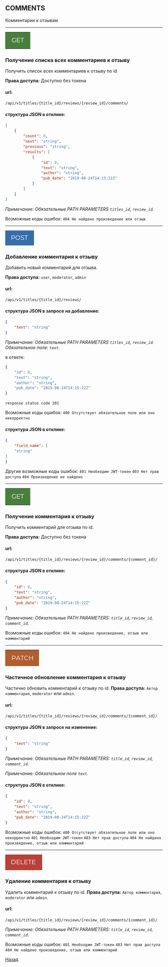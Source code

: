 ## COMMENTS
Комментарии к отзывам
***
![GET](../png/get.png)
### Получение списка всех комментариев к отзыву
Получить список всех комментариев к отзыву по id

**Права доступа:** Доступно без токена

#### url:

```
/api/v1/titles/{title_id}/reviews/{review_id}/comments/
```
#### структура JSON в отклике:
```JSON
[
    {
        "count": 0,
        "next": "string",
        "previous": "string",
        "results": [
            {
                "id": 0,
                "text": "string",
                "author": "string",
                "pub_date": "2019-08-24T14:15:22Z"      
            }
        ]
    }
]
```

*Примечание: Обязательные PATH PARAMETERS `titles_id`, `review_id`.*

Возможные коды ошибок:
`404 Не найдено произведение или отзыв`
***
![POST](../png/post.png)
### Добавление комментария к отзыву
Добавить новый комментарий для отзыва.

**Права доступа:** `user`, `moderator`, `admin`

#### url:
```
/api/v1/titles/{title_id}/reviews/
```
#### структура JSON в запросе на добавление:
```JSON
{
    "text": "string"
}
```

*Примечание: Обязательные PATH PARAMETERS `titles_id`, `review_id`.*
*Обязательное поле: `text`.*

в ответе:

```python
{
    "id": 0,
    "text": "string",
    "author": "string",
    "pub_date": "2019-08-24T14:15:22Z"
}
```
`response status code 201`

Возможные коды ошибок:
`400 Отсутствует обязательное поле или оно некорректно`
#### структура JSON в отклике:
```JSON
{
    "field_name": [
    "string"
]
}
```
Другие возможные коды ошибок:
`401 Необходим JWT-токен`
`403 Нет прав доступа`
`404 Произведение не найдено`
***
![GET](../png/get.png)
### Получение комментария к отзыву
Получить комментарий для отзыва по id.

**Права доступа:** Доступно без токена
#### url:
```
/api/v1/titles/{title_id}/reviews/{review_id}/comments/{comment_id}/
```

#### структура JSON в отклике:
```JSON
{
    "id": 0,
    "text": "string",
    "author": "string",
    "pub_date": "2019-08-24T14:15:22Z"
}
```
*Примечание: Обязательные PATH PARAMETERS: `title_id`, `review_id`, `comment_id`.*

Возможные коды ошибок:
`404 Не найдено произведение, отзыв или комментарий`
***
![PATCH](../png/patch.png)
### Частичное обновление комментария к отзыву
Частично обновить комментарий к отзыву по id.
**Права доступа:** `Автор комментария`, `moderator` или `admin`.

#### url:
```
/api/v1/titles/{title_id}/reviews/{review_id}/comments/{comment_id}/
```
#### структура JSON в запросе на изменение:
```JSON
{
    "text": "string"
}
```
*Примечание: Обязательные PATH PARAMETERS: `title_id`, `review_id`, `comment_id`.*

*Примечание: Обязательное поле `text`.*
#### структура JSON в отклике:
```JSON
{
    "id": 0,
    "text": "string",
    "author": "string",
    "pub_date": "2019-08-24T14:15:22Z"
}
```

Возможные коды ошибок:
`400 Отсутствует обязательное поле или оно некорректно`
`401 Необходим JWT-токен`
`403 Нет прав доступа`
`404 Не найдено произведение, отзыв или комментарий`
***
![DELETE](../png/delete.png)
### Удаление комментария к отзыву
Удалить комментарий к отзыву по id.
**Права доступа:** `Автор комментария`, `moderator` или `admin`.
#### url:
```
/api/v1/titles/{title_id}/reviews/{review_id}/comments/{comment_id}/
```
*Примечание: Обязательные PATH PARAMETERS: `title_id`, `review_id`, `comment_id`.*

Возможные коды ошибок:
`401 Необходим JWT-токен`
`403 Нет прав доступа`
`404 Не найдено произведение, отзыв или комментарий`

[Назад](../../../README.md)
